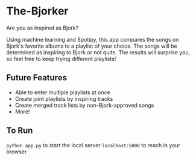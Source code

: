 # The-Bjorker
Are you as inspired as Bjork?

Using machine learning and Spotipy, this app compares the songs on Bjork's favorite albums to a playlist of your 
choice. The songs will be determined as inspiring to Bjork or not quite. The results will surprise you, so feel 
free to keep trying different playlists!

## Future Features
- Able to enter multiple playlists at once
- Create joint playlists by inspiring tracks
- Create merged track lists by non-Bjork-approved songs
- More!

## To Run
```python app.py``` to start the local server
```localhost:5000``` to reach in your browser
